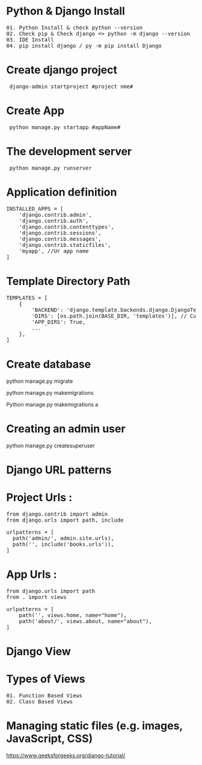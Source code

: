 # Python & Django Install 
<pre>
01. Python Install & check python --version
02. Check pip & Check django => python -m django --version
03. IDE Install
04. pip install django / py -m pip install Django
</pre>
# Create django project
<pre> django-admin startproject #project nme# </pre>  
# Create App
<pre> python manage.py startapp #appName# </pre> 

# The development server
<pre> python manage.py runserver </pre>

# Application definition
<pre>
INSTALLED_APPS = [
    'django.contrib.admin',
    'django.contrib.auth',
    'django.contrib.contenttypes',
    'django.contrib.sessions',
    'django.contrib.messages',
    'django.contrib.staticfiles',
    'myapp', //Ur app name
]
</pre>

# Template Directory Path
<pre>
TEMPLATES = [
    {
        'BACKEND': 'django.template.backends.django.DjangoTemplates',
        'DIRS': [os.path.join(BASE_DIR, 'templates')], // Custome setting
        'APP_DIRS': True,
        ...
    },
]
</pre>
# Create database
python manage.py migrate

python manage.py makemigrations

Python manage.py makemigrations a

# Creating an admin user
python manage.py createsuperuser

# Django URL patterns
# Project Urls :
<pre>
from django.contrib import admin 
from django.urls import path, include 

urlpatterns = [
  path('admin/', admin.site.urls),
  path('', include('books.urls')), 
] 
</pre>
# App Urls :
<pre>
from django.urls import path 
from . import views 

urlpatterns = [ 
	path('', views.home, name="home"), 
	path('about/', views.about, name="about"),
] 
</pre>

# Django View
# Types of Views
<pre>
01. Function Based Views
02. Class Based Views
</pre>

# Managing static files (e.g. images, JavaScript, CSS)



https://www.geeksforgeeks.org/django-tutorial/

